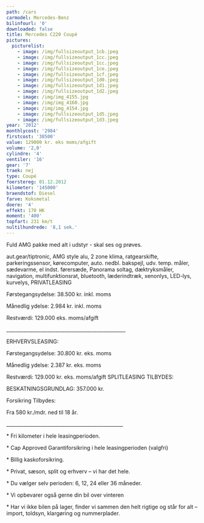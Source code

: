 ```yaml
---
path: /cars
carmodel: Mercedes-Benz
bilinfourl: '0'
downloaded: false
title: Mercedes C220 Coupé
pictures:
  picturelist:
    - image: /img/fullsizeoutput_1cb.jpeg
    - image: /img/fullsizeoutput_1cc.jpeg
    - image: /img/fullsizeoutput_1cc.jpeg
    - image: /img/fullsizeoutput_1ce.jpeg
    - image: /img/fullsizeoutput_1cf.jpeg
    - image: /img/fullsizeoutput_1d0.jpeg
    - image: /img/fullsizeoutput_1d1.jpeg
    - image: /img/fullsizeoutput_1d2.jpeg
    - image: /img/img_4155.jpg
    - image: /img/img_4160.jpg
    - image: /img/img_4154.jpg
    - image: /img/fullsizeoutput_1d5.jpeg
    - image: /img/fullsizeoutput_1d3.jpeg
year: '2012'
monthlycost: '2984'
firstcost: '38500'
value: 129000 kr. eks moms/afgift
volume: '2,0'
cylindre: '4'
ventiler: '16'
gear: '7'
traek: nej
type: Coupé
foerstereg: 01.12.2012
kilometer: '145000'
braendstof: Diesel
farve: Koksmetal
doere: '4'
effekt: 170 HK
moment: '400'
topfart: 231 km/t
nultilhundrede: '8,1 sek.'
---
```

Fuld AMG pakke med alt i udstyr - skal ses og prøves. 

aut.gear/tiptronic, AMG style alu, 2 zone klima, ratgearskifte, parkeringssensor, kørecomputer, auto. nedbl. bakspejl, udv. temp. måler, sædevarme, el indst. førersæde, Panorama soltag, dæktryksmåler, navigation, multifunktionsrat, bluetooth, læderindtræk, xenonlys, LED-lys, kurvelys, PRIVATLEASING

Førstegangsydelse: 38.500 kr. inkl. moms

Månedlig ydelse: 2.984 kr. inkl. moms

Restværdi: 129.000 eks. moms/afgift 

\_\_\_\_\_\_\_\_\_\_\_\_\_\_\_\_\_\_\_\_\_\_\_\_\_\_\_\_\_\_\_\_\_\_\_\_\_\_\_\_\_\_\_\_\_\_\_\__

ERHVERVSLEASING:

Førstegangsydelse: 30.800 kr. eks. moms

Månedlig ydelse: 2.387 kr. eks. moms

Restværdi: 129.000 kr. eks. moms/afgift  SPLITLEASING TILBYDES:

 BESKATNINGSGRUNDLAG: 357.000 kr. 

 Forsikring Tilbydes:

 Fra 580 kr./mdr. ned til 18 år.

\_\_\_\_\_\_\_\_\_\_\_\_\_\_\_\_\_\_\_\_\_\_\_\_\_\_\_\_\_\_\_\_\_\_\_\_\_\_\_\_\_\_\_\_\_\_\_\_

\* Fri kilometer i hele leasingperioden.

\* Cap Approved Garantiforsikring i hele leasingperioden (valgfri)

\* Billig kaskoforsikring.

\* Privat, sæson, split og erhverv – vi har det hele.

\* Du vælger selv perioden: 6, 12, 24 eller 36 måneder.

\* Vi opbevarer også gerne din bil over vinteren

\* Har vi ikke bilen på lager, finder vi sammen den helt rigtige og står for alt – import, toldsyn, klargøring og nummerplader.
